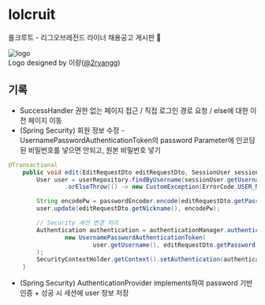 # lolcruit
롤크루트 - 리그오브레전드 라이너 채용공고 게시판 🎲                    
                                
![logo](https://user-images.githubusercontent.com/71416677/169736957-bb11e1d4-397c-4a0e-9103-5d1235fcdcfb.jpeg)                   
Logo designed by 이량([@2ryangg](https://www.instagram.com/2ryangg))                  


## 기록
- SuccessHandler 권한 없는 페이지 접근 / 직접 로그인 경로 요청 / else에 대한 이전 페이지 이동
- (Spring Security) 회원 정보 수정 - UsernamePasswordAuthenticationToken의 password Parameter에 인코딩 된 비밀번호를 넣으면 안되고, 원본 비밀번호 넣기
```java
@Transactional
    public void edit(EditRequestDto editRequestDto, SessionUser sessionUser) {
        User user = userRepository.findByUsername(sessionUser.getUsername())
                .orElseThrow(() -> new CustomException(ErrorCode.USER_NOT_FOUND));

        String encodePw = passwordEncoder.encode(editRequestDto.getPassword());
        user.update(editRequestDto.getNickname(), encodePw);

        // Security 세션 변경 처리
        Authentication authentication = authenticationManager.authenticate(
                new UsernamePasswordAuthenticationToken(
                        user.getUsername(), editRequestDto.getPassword())
        );
        SecurityContextHolder.getContext().setAuthentication(authentication);
    }
```
- (Spring Security) AuthenticationProvider implements하여 password 기반 인증 + 성공 시 세션에 user 정보 저장
